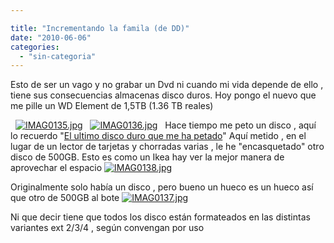 ```yaml
---

title: "Incrementando la famila (de DD)"
date: "2010-06-06"
categories: 
  - "sin-categoria"
---
```


Esto de ser un vago y no grabar un Dvd ni cuando mi vida depende de ello , tiene sus consecuencias almacenas disco duros. Hoy pongo el nuevo que me pille un WD Element de 1,5TB (1.36 TB reales)

  [![IMAG0135.jpg](images/4674439532_719f24e267_z.jpg)](https://www.flickr.com/photos/12949201@N08/4674439532/ "IMAG0135.jpg por sicotico, en Flickr")   [![IMAG0136.jpg](images/4673819775_ddd5c7e11a_z.jpg)](https://www.flickr.com/photos/12949201@N08/4673819775/ "IMAG0136.jpg por sicotico, en Flickr")   Hace tiempo me peto un disco , aquí lo recuerdo "[El ultimo disco duro que me ha petado](https://luispuente.net/2009/12/el-ultimo-disco-duro-que-me-ha-petado/)" Aquí metido , en el lugar de un lector de tarjetas y chorradas varias , le he "encasquetado" otro disco de 500GB. Esto es como un Ikea hay ver la mejor manera de aprovechar el espacio [![IMAG0138.jpg](images/4674454584_3f2cd97d38_z.jpg)](https://www.flickr.com/photos/12949201@N08/4674454584/ "IMAG0138.jpg por sicotico, en Flickr")

Originalmente solo había un disco , pero bueno un hueco es un hueco así que otro de 500GB al bote [![IMAG0137.jpg](images/4673828143_a8e701b5cc_z.jpg)](https://www.flickr.com/photos/12949201@N08/4673828143/ "IMAG0137.jpg por sicotico, en Flickr")

Ni que decir tiene que todos los disco están formateados en las distintas variantes ext 2/3/4 , según convengan por uso
